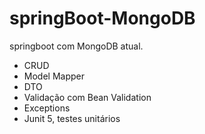 # springBoot-MongoDB

springboot com MongoDB atual.

- CRUD 
- Model Mapper
- DTO
- Validação com Bean Validation
- Exceptions 
- Junit 5, testes unitários









